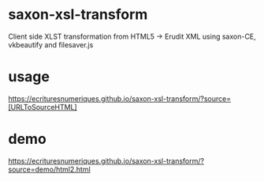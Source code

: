 # saxon-xsl-transform

Client side XLST transformation from HTML5 -> Erudit XML using saxon-CE, vkbeautify and filesaver.js

# usage

https://ecrituresnumeriques.github.io/saxon-xsl-transform/?source=[URLToSourceHTML]

# demo

https://ecrituresnumeriques.github.io/saxon-xsl-transform/?source=demo/html2.html

